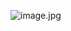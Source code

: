 ![image.jpg](https://github.com/qlsl1198/5715955_subin/commit/4a39cfa7b8fa7c9c84dfb4562bfa3b30be1328d9)
